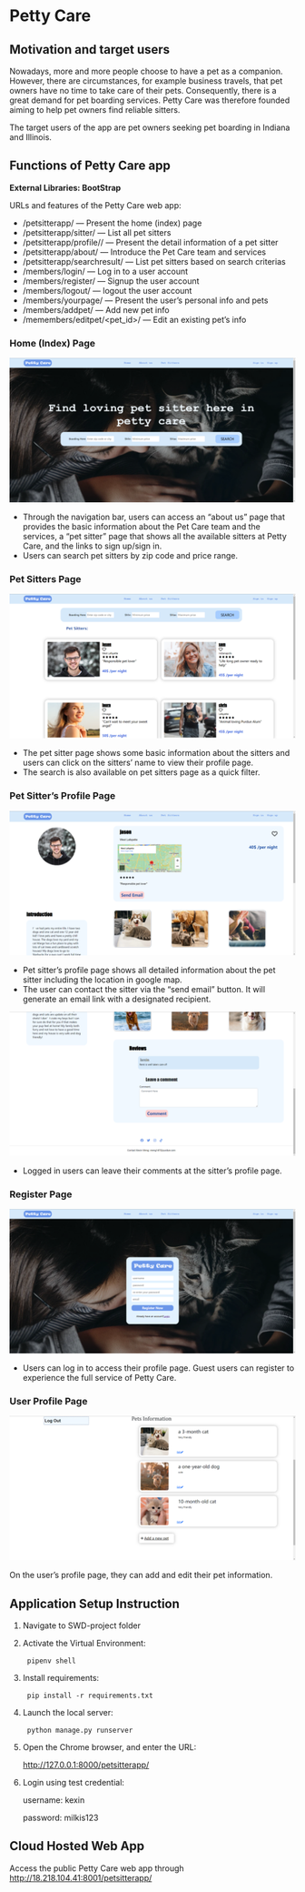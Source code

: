 # Petty Care
## Motivation and target users
Nowadays, more and more people choose to have a pet as a companion. However, there are circumstances, for example business travels, that pet owners have no time to take care of their pets. Consequently, there is a great demand for pet boarding services. Petty Care was therefore founded aiming to help pet owners find reliable sitters.

The target users of the app are pet owners seeking pet boarding in Indiana and Illinois.


## Functions of Petty Care app
__External Libraries: BootStrap__

URLs and features of the Petty Care web app:

- /petsitterapp/ — Present the home (index) page
- /petsitterapp/sitter/ — List all pet sitters
- /petsitterapp/profile/<id>/ — Present the detail information of a pet sitter
- /petsitterapp/about/ — Introduce the Pet Care team and services
- /petsitterapp/searchresult/ — List pet sitters based on search criterias
- /members/login/ — Log in to a user account
- /members/register/ — Signup the user account 
- /members/logout/ — logout the user account
- /members/yourpage/ — Present the user’s personal info and pets
- /members/addpet/ — Add new pet info
- /memembers/editpet/<pet_id>/ — Edit an existing pet’s info

### Home (Index) Page
<img src="https://github.com/ZKSN12/SWD-project/blob/main/readme_img/Picture1.png">

- Through the navigation bar, users can access an “about us” page that provides the basic information about the Pet Care team and the services, a “pet sitter” page that shows all the available sitters at Petty Care, and the links to sign up/sign in.
- Users can search pet sitters by zip code and price range. 
    
### Pet Sitters Page
<img src="https://github.com/ZKSN12/SWD-project/blob/main/readme_img/Picture2.png">
    
- The pet sitter page shows some basic information about the sitters and users can click on the sitters’ name to view their profile page.
- The search is also available on pet sitters page as a quick filter.
    
### Pet Sitter’s Profile Page
<img src="https://github.com/ZKSN12/SWD-project/blob/main/readme_img/Picture3.png">
    
- Pet sitter’s profile page shows all detailed information about the pet sitter including the location in google map.
- The user can contact the sitter via the “send email” button. It will generate an email link with a designated recipient.

<img src="https://github.com/ZKSN12/SWD-project/blob/main/readme_img/Picture4.png">

- Logged in users can leave their comments at the sitter’s profile page.
    
### Register Page
<img src="https://github.com/ZKSN12/SWD-project/blob/main/readme_img/Picture5.png">
    
- Users can log in to access their profile page. Guest users can register to experience the full service of Petty Care.

### User Profile Page
<img src="https://github.com/ZKSN12/SWD-project/blob/main/readme_img/Picture6.png">
    
On the user’s profile page, they can add and edit their pet information.
    
## Application Setup Instruction

1. Navigate to SWD-project folder
2. Activate the Virtual Environment:

        pipenv shell
    
3. Install requirements: 

        pip install -r requirements.txt
    
4. Launch the local server:

        python manage.py runserver
    
5. Open the Chrome browser, and enter the URL:
    
    http://127.0.0.1:8000/petsitterapp/
6. Login using test credential:
   
    username: kexin
   
    password: milkis123

## Cloud Hosted Web App

Access the public Petty Care web app through http://18.218.104.41:8001/petsitterapp/

